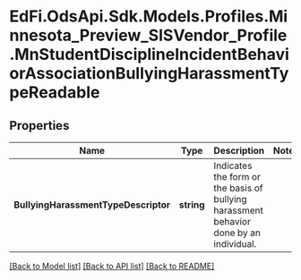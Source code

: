 # EdFi.OdsApi.Sdk.Models.Profiles.Minnesota_Preview_SISVendor_Profile.MnStudentDisciplineIncidentBehaviorAssociationBullyingHarassmentTypeReadable

## Properties

Name | Type | Description | Notes
------------ | ------------- | ------------- | -------------
**BullyingHarassmentTypeDescriptor** | **string** | Indicates the form or the basis of bullying harassment behavior done by an individual. | 

[[Back to Model list]](../README.md#documentation-for-models) [[Back to API list]](../README.md#documentation-for-api-endpoints) [[Back to README]](../README.md)

